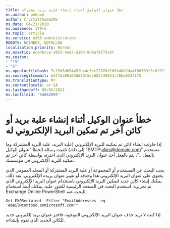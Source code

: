 ```yaml
---
title: خطأ عنوان الوكيل أثناء إنشاء علبة بريد مشتركة
ms.author: pebaum
author: CrystalThomasMS
ms.date: 04/21/2020
ms.audience: ITPro
ms.topic: article
ms.service: o365-administration
ROBOTS: NOINDEX, NOFOLLOW
localization_priority: Normal
ms.assetid: ece4bcce-1053-4ed3-a194-9d0af8f73c6f
ms.custom:
- "19"
- "6"
ms.openlocfilehash: 7c15d5db5445fbe4c3ec22878f180f48d2da4f90369f2e6f223916646eb19c12
ms.sourcegitcommit: b5f7da89a650d2915dc652449623c78be6247175
ms.translationtype: MT
ms.contentlocale: ar-SA
ms.lasthandoff: 08/05/2021
ms.locfileid: "54062895"
---
```

# <a name="proxy-address-error-while-creating-a-mailbox-or-other-email-enabled-object"></a>خطأ عنوان الوكيل أثناء إنشاء علبة بريد أو كائن آخر تم تمكين البريد الإلكتروني له

إذا حاولت إنشاء كائن تم تمكينه للبريد الإلكتروني (علبة البريد، علبة البريد المشتركة وما إلى ذلك) تلقيت رسالة الخطأ "عنوان الوكيل "SMTP:alias@domain.com" مستخدم بالفعل..."، يتم بالفعل أخذ عنوان البريد الإلكتروني الذي اخترته بواسطة كائن آخر تم تمكينه للبريد الإلكتروني في مؤسستك.
  
يجب البحث عن المستخدم أو المجموعة أو علبة البريد المشتركة أو المجلد العمومي الذي يحتوي على عنوان البريد الإلكتروني هذا وحذفه أو تغيير عنوان بريده الإلكتروني. بعد ذلك، يمكنك إنشاء كائن جديد لتمكين البريد الإلكتروني باستخدام عنوان البريد الإلكتروني الذي تم تحريره. استخدم البحث في الصفحة الرئيسية للعثور عليه. يمكنك أيضا استخدام Exchange Online PowerShell للبحث عنه:

`
    Get-EXORecipient -Filter "EmailAddresses -eq 'email@contoso.onmicrosoft.com'"
`
  
إذا كنت لا تريد حذف عنوان البريد الإلكتروني الموجود، فاختر عنوان بريد إلكتروني جديد للكائن الجديد الذي تقوم بإنشاءه.
  